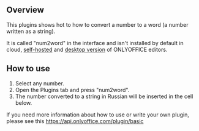 ## Overview

This plugins shows hot to how to convert a number to a word (a number written as a string).

It is called "num2word" in the interface and isn't installed by default in cloud, [self-hosted](https://github.com/ONLYOFFICE/DocumentServer) and [desktop version](https://github.com/ONLYOFFICE/DesktopEditors) of ONLYOFFICE editors. 

## How to use

1. Select any number.
2. Open the Plugins tab and press "num2word".
3. The number converted to a string in Russian will be inserted in the cell below.

If you need more information about how to use or write your own plugin, please see this https://api.onlyoffice.com/plugin/basic